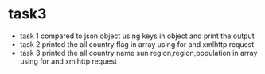 # task3

- task 1 compared to json object  using keys in object and print the output
- task 2 printed the all country flag in array using for and xmlhttp request
- task 3 printed the all country name sun region,region,population in array using for and xmlhttp request